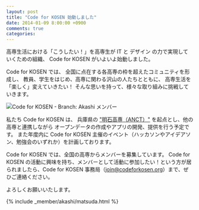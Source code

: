 ```yaml
---
layout: post
title: "Code for KOSEN 始動しました"
date: 2014-01-09 8:00:00 +0900
comments: true
categories: 
---
```


高専生活における「こうしたい！」を高専生が IT と デザイン の力で実現していくための組織、 Code for KOSEN がいよいよ始動しました。

Code for KOSEN では、
全国に点在する各高専の枠を超えたコミュニティを形成し、
教員、学生をはじめ、高専に関わる沢山の人たちとともに、
高専生活を「楽しく」変えていきたい！
そんな思いを持って、様々な取り組みに挑戦していきます。

![Code for KOSEN - Branch: Akashi メンバー](/assets/images/blog/2014-01-09/hello-world/eyecatch.jpg)

私たち Code for KOSEN は、
兵庫県の ["明石高専（ANCT）"](http://www.akashi.ac.jp) を起点とし、他の高専と連携しながら 
オープンデータの作成やアプリの開発、提供を行う予定です。
また年度内に Code for KOSEN 主催のイベント（ハッカソンやアイデアソン、勉強会のいずれか）を計画しております。


Code for KOSEN では、全国の高専からメンバーを募集しています。
Code for KOSEN の活動に興味を持ち、メンバーとして活動に参加したい！という方が居られましたら、Code for KOSEN 事務局（[join@codeforkosen.org](mailto:join@codeforkosen.org)）まで、ぜひご連絡ください。


よろしくお願いいたします。

{% include _member/akashi/matsuda.html %}
